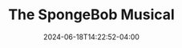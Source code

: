 ---
title: The SpongeBob Musical
Theatre: Spotlight Events Center
Venue: Spotlight Events Center
Season: 
date: 2024-06-18T14:22:52-04:00
opening_date: 2024-07-13
closing_date: 2024-08-03
showtimes:
- 2024-07-13 12:00:00
- 2024-07-13 19:00:00
- 2024-07-20 12:00:00
- 2024-07-20 19:00:00
- 2024-07-27 12:00:00
- 2024-08-01 12:00:00
- 2024-08-03 12:00:00
- 2024-08-03 19:00:00
featured_image: 2024-The-SpongeBob-Musical.webp
featured_image_alt: "Promotional poster for 'The SpongeBob Musical' with a vibrant title and pineapple under the sea motif."
featured_image_caption: "Dive into 'The SpongeBob Musical' and discover the undersea wonders and adventures of Bikini Bottom."
program:
Website: 
Tickets: 
show_details: 
cast:
crew:
orchestra:
genres: 
Description: 
---